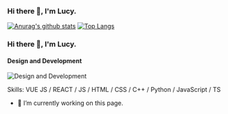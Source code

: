 ### Hi there 👋, I'm Lucy.

[![Anurag's github stats](https://github-readme-stats.vercel.app/api?username=LucyCoderr)](https://github.com/anuraghazra/github-readme-stats)
[![Top Langs](https://github-readme-stats.vercel.app/api/top-langs/?username=LucyCoderr)](https://github.com/anuraghazra/github-readme-stats)

### Hi there 👋, I'm Lucy.
#### Design and Development
![Design and Development](https://d15shllkswkct0.cloudfront.net/wp-content/blogs.dir/1/files/2020/04/69061801_1983324578436489_6865726632515076096_o-800x450-1-768x432.jpg)


Skills: VUE JS / REACT / JS / HTML / CSS / C++ / Python / JavaScript / TS 

- 🔭 I’m currently working on this page. 



